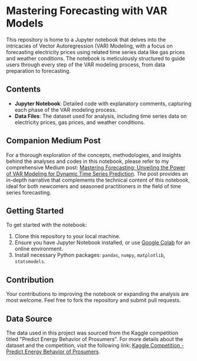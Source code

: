 
# Mastering Forecasting with VAR Models

This repository is home to a Jupyter notebook that delves into the intricacies of Vector Autoregression (VAR) Modeling, with a focus on forecasting electricity prices using related time series data like gas prices and weather conditions. The notebook is meticulously structured to guide users through every step of the VAR modeling process, from data preparation to forecasting.

## Contents

- **Jupyter Notebook**: Detailed code with explanatory comments, capturing each phase of the VAR modeling process.
- **Data Files**: The dataset used for analysis, including time series data on electricity prices, gas prices, and weather conditions.

## Companion Medium Post

For a thorough exploration of the concepts, methodologies, and insights behind the analyses and codes in this notebook, please refer to my comprehensive Medium post: [Mastering Forecasting: Unveiling the Power of VAR Modeling for Dynamic Time Series Prediction](https://medium.com/@lightpaper/mastering-forecasting-unveiling-the-power-of-var-modeling-for-dynamic-time-series-prediction-1b87a7d63b4b). The post provides an in-depth narrative that complements the technical content of this notebook, ideal for both newcomers and seasoned practitioners in the field of time series forecasting.

## Getting Started

To get started with the notebook:
1. Clone this repository to your local machine.
2. Ensure you have Jupyter Notebook installed, or use [Google Colab](https://colab.research.google.com/) for an online environment.
3. Install necessary Python packages: `pandas`, `numpy`, `matplotlib`, `statsmodels`.

## Contribution

Your contributions to improving the notebook or expanding the analysis are most welcome. Feel free to fork the repository and submit pull requests.



## Data Source

The data used in this project was sourced from the Kaggle competition titled "Predict Energy Behavior of Prosumers". For more details about the dataset and the competition, visit the following link: [Kaggle Competition - Predict Energy Behavior of Prosumers](https://www.kaggle.com/competitions/predict-energy-behavior-of-prosumers).

